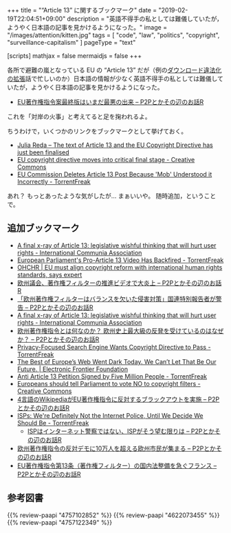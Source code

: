 +++
title = "“Article 13” に関するブックマーク"
date = "2019-02-19T22:04:51+09:00"
description = "英語不得手の私としては難儀していたが，ようやく日本語の記事を見かけるようになった。"
image = "/images/attention/kitten.jpg"
tags = [ "code", "law", "politics", "copyright", "surveillance-capitalism" ]
pageType = "text"

[scripts]
  mathjax = false
  mermaidjs = false
+++

各所で避難の嵐となっている EU の “Article 13” だが（例の[ダウンロード違法化の拡張](http://www.kisc.meiji.ac.jp/~ip/20190219seimei.html "2019年2月19日 共同声明 「ダウンロード違法化の対象範囲の見直し」に関する緊急声明・「ダウンロード違法化の対象範囲」の具体的制度設計のあり方について")話で忙しいのか）日本語の情報が少なく英語不得手の私としては難儀していたが，ようやく日本語の記事を見かけるようになった。

- [EU著作権指令案最終版はいまだ最悪の出来 – P2Pとかその辺のお話R](https://p2ptk.org/copyright/1648)

これを「対岸の火事」と考えてると足を掬われるよ。

ちうわけで，いくつかのリンクをブックマークとして挙げておく。

- [Julia Reda   –  The text of Article 13 and the EU Copyright Directive has just been finalised](https://juliareda.eu/2019/02/eu-copyright-final-text/)
- [EU copyright directive moves into critical final stage - Creative Commons](https://creativecommons.org/2019/02/18/eu-copyright-directive-moves-into-critical-final-stage/)
- [EU Commission Deletes Article 13 Post Because 'Mob' Understood it Incorrectly - TorrentFreak](https://torrentfreak.com/eu-commission-deletes-article-13-post-because-mob-understood-it-incorrectly-190218/)

あれ？ もっとあったような気がしたが... まぁいいや。
随時追加，ということで。

## 追加ブックマーク

- [A final x-ray of Article 13: legislative wishful thinking that will hurt user rights - International Communia Association](https://www.communia-association.org/2019/03/05/final-x-ray-article-13-dangerous-legislative-wishful-thinking/)
- [European Parliament's Pro-Article 13 Video Has Backfired - TorrentFreak](https://torrentfreak.com/european-parliaments-pro-article-13-video-has-backfired-190308/)
- [OHCHR | EU must align copyright reform with international human rights standards, says expert](https://www.ohchr.org/EN/NewsEvents/Pages/DisplayNews.aspx?NewsID=24298&LangID=E)
- [欧州議会、著作権フィルターの推進ビデオで大炎上 – P2Pとかその辺のお話R](https://p2ptk.org/copyright/1686)
- [「欧州著作権フィルターはバランスを欠いた侵害対策」国連特別報告者が警告 – P2Pとかその辺のお話R](https://p2ptk.org/copyright/1691)
- [A final x-ray of Article 13: legislative wishful thinking that will hurt user rights - International Communia Association](https://www.communia-association.org/2019/03/05/final-x-ray-article-13-dangerous-legislative-wishful-thinking/)
- [欧州著作権指令とは何なのか？ 欧州史上最大級の反発を受けているのはなぜか？ – P2Pとかその辺のお話R](https://p2ptk.org/copyright/1707)
- [Privacy-Focused Search Engine Wants Copyright Directive to Pass - TorrentFreak](https://torrentfreak.com/privacy-focused-search-engine-wants-copyright-directive-to-pass-190320/)
- [The Best of Europe’s Web Went Dark Today. We Can’t Let That Be Our Future. | Electronic Frontier Foundation](https://www.eff.org/deeplinks/2019/03/best-europes-web-went-dark-today-we-cant-let-be-our-future)
- [Anti Article 13 Petition Signed by Five Million People - TorrentFreak](https://torrentfreak.com/anti-article-13-petition-signed-by-five-million-people-190321/)
- [Europeans should tell Parliament to vote NO to copyright filters - Creative Commons](https://creativecommons.org/2019/03/21/europeans-should-tell-parliament-to-vote-no-to-copyright-filters/)
- [4言語のWikipediaがEU著作権指令に反対するブラックアウトを実施 – P2Pとかその辺のお話R](https://p2ptk.org/copyright/1709)
- [ISPs: We're Definitely Not the Internet Police, Until We Decide We Should Be - TorrentFreak](https://torrentfreak.com/isps-were-definitely-not-the-internet-police-until-we-decide-we-should-be-190324/)
    - [ISPはインターネット警察ではない、ISPがそう望む限りは – P2Pとかその辺のお話R](https://p2ptk.org/freedom-of-speech/1718)
- [欧州著作権指令の反対デモに10万人を超える欧州市民が集まる – P2Pとかその辺のお話R](https://p2ptk.org/copyright/1722)
- [EU著作権指令第13条（著作権フィルター）の国内法整備を急ぐフランス – P2Pとかその辺のお話R](https://p2ptk.org/copyright/1740)

## 参考図書

{{% review-paapi "4757102852" %}} <!-- 著作権２．０ ウェブ時代の文化発展をめざして -->
{{% review-paapi "4622073455" %}} <!-- 〈海賊版〉の思想‐18世紀英国の永久コピーライト闘争 -->
{{% review-paapi "4757122349" %}} <!-- 〈反〉知的独占 -->
